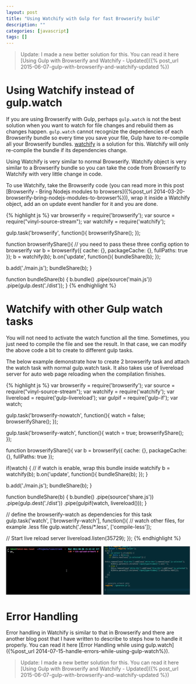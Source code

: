 ```yaml
---
layout: post
title: "Using Watchify with Gulp for fast Browserify build"
description: ""
categories: [javascript]
tags: []
---
```



> Update: I made a new better solution for this. You can read it here
> [Using Gulp with Browserify and Watchify - Updated]({% post_url 2015-06-07-gulp-with-browserify-and-watchify-updated %})

# Using Watchify instead of gulp.watch

If you are using Browserify with Gulp, perhaps `gulp.watch` is not the best
solution when you want to watch for file changes and rebuild them as changes
happen. `gulp.watch` cannot recognize the dependencies of each Browserify bundle
so every time you save your file, Gulp have to re-compile all your Browserify
bundles.
[watchify](https://github.com/substack/watchify) is a solution for this.
Watchify will only re-compile the bundle if its dependencies change.

Using Watchify is very similar to normal Browserify. Watchify object is very
similar to a Browserify bundle so you can take the code from Browserify to
Watchify with very little change in code.

To use Watchify, take the Browserify code (you can read more in this post
[Browserify - Bring Nodejs modules to browsers]({%post_url 2014-03-20-browserify-bring-nodejs-modules-to-browser%})),
wrap it inside a Watchify object, add an on update event handler for it and you
are done.

{% highlight js %}
var browserify = require('browserify');
var source = require("vinyl-source-stream");
var watchify = require('watchify');

gulp.task('browserify', function(){
  browserifyShare();
});

function browserifyShare(){
  // you need to pass these three config option to browserify
  var b = browserify({
    cache: {},
    packageCache: {},
    fullPaths: true
  });
  b = watchify(b);
  b.on('update', function(){
    bundleShare(b);
  });
  
  b.add('./main.js');
  bundleShare(b);
}

function bundleShare(b) {
  b.bundle()
    .pipe(source('main.js'))
    .pipe(gulp.dest('./dist'));
}
{% endhighlight %}

<!-- more -->

# Watchify with other Gulp watch tasks

You will not need to activate the watch function all the time. Sometimes, you
just need to compile the file and see the result. In that case, we can modify
the above code a bit to create to different gulp tasks.

The below example demonstrate how to create 2 browserify task and attach the
watch task with normal gulp.watch task. It also takes use of livereload server
for auto web page reloading when the compilation finishes.

{% highlight js %}
var browserify = require('browserify');
var source = require("vinyl-source-stream");
var watchify = require('watchify');
var livereload = require('gulp-livereload');
var gulpif = require('gulp-if');
var watch;

gulp.task('browserify-nowatch', function(){
  watch = false;
  browserifyShare();
});

gulp.task('browserify-watch', function(){
  watch = true;
  browserifyShare();
});

function browserifyShare(){
  var b = browserify({
    cache: {},
    packageCache: {},
    fullPaths: true
  });
  
  if(watch) {
    // if watch is enable, wrap this bundle inside watchify
    b = watchify(b);
    b.on('update', function(){
      bundleShare(b);
    });
  }
  
  b.add('./main.js');
  bundleShare(b);
}

function bundleShare(b) {
  b.bundle()
    .pipe(source('share.js'))
    .pipe(gulp.dest('./dist'))
    .pipe(gulpif(watch, livereload()));
}

// define the browserify-watch as dependencies for this task
gulp.task('watch', ['browserify-watch'], function(){
  // watch other files, for example .less file
  gulp.watch('./less/*.less',
             ['compile-less']);

  // Start live reload server
  livereload.listen(35729);
});
{% endhighlight %}

![Watchify](/files/2014-08-06-using-watchify-with-gulp-for-fast-browserify-build/watchify.gif)

# Error Handling

Error handling in Watchify is similar to that in Browserify and there are
another blog post that I have written to describe to steps how to handle it
properly. You can read it here
[Error Handling while using gulp.watch]({%post_url 2014-07-15-handle-errors-while-using-gulp-watch%}).

> Update: I made a new better solution for this. You can read it here
> [Using Gulp with Browserify and Watchify - Updated]({% post_url 2015-06-07-gulp-with-browserify-and-watchify-updated %})
